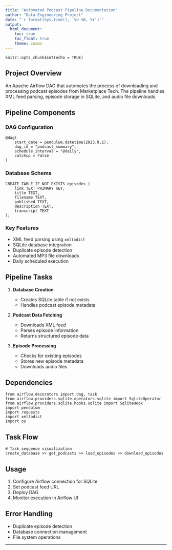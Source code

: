 ```yaml
---
title: "Automated Podcast Pipeline Documentation"
author: "Data Engineering Project"
date: "`r format(Sys.time(), '%d %B, %Y')`"
output: 
  html_document:
    toc: true
    toc_float: true
    theme: cosmo
---
```


```{r setup, include=FALSE}
knitr::opts_chunk$set(echo = TRUE)
```

## Project Overview

An Apache Airflow DAG that automates the process of downloading and processing podcast episodes from Marketplace Tech. The pipeline handles XML feed parsing, episode storage in SQLite, and audio file downloads.

## Pipeline Components

### DAG Configuration
```{python dag-config, eval=FALSE}
@dag(
    start_date = pendulum.datetime(2023,9,1),
    dag_id = "podcast_summary",
    schedule_interval = "@daily",
    catchup = False
)
```

### Database Schema
```{sql schema, eval=FALSE}
CREATE TABLE IF NOT EXISTS episodes (
    link TEXT PRIMARY KEY,
    title TEXT,
    filename TEXT,
    published TEXT,
    description TEXT,
    transcript TEXT
);
```

### Key Features

* XML feed parsing using `xmltodict`
* SQLite database integration
* Duplicate episode detection
* Automated MP3 file downloads
* Daily scheduled execution

## Pipeline Tasks

1. **Database Creation**
   * Creates SQLite table if not exists
   * Handles podcast episode metadata

2. **Podcast Data Fetching**
   * Downloads XML feed
   * Parses episode information
   * Returns structured episode data

3. **Episode Processing**
   * Checks for existing episodes
   * Stores new episode metadata
   * Downloads audio files

## Dependencies

```{python dependencies, eval=FALSE}
from airflow.decorators import dag, task
from airflow.providers.sqlite.operators.sqlite import SqliteOperator
from airflow.providers.sqlite.hooks.sqlite import SqliteHook
import pendulum
import requests
import xmltodict
import os
```

## Task Flow

```{r task-flow, eval=FALSE}
# Task sequence visualization
create_database >> get_podcasts >> load_episodes >> download_episodes
```

## Usage

1. Configure Airflow connection for SQLite
2. Set podcast feed URL
3. Deploy DAG
4. Monitor execution in Airflow UI

## Error Handling

* Duplicate episode detection
* Database connection management
* File system operations

---
